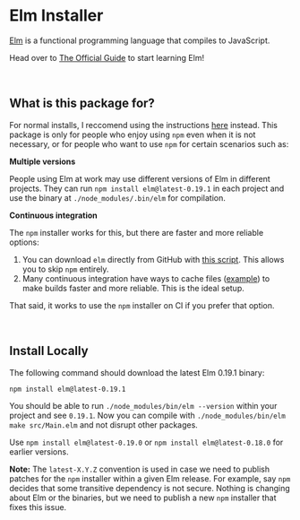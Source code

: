 # Elm Installer

[Elm](https://elm-lang.org) is a functional programming language that compiles to JavaScript.

Head over to [The Official Guide](https://guide.elm-lang.org/) to start learning Elm!


<br/>

## What is this package for?

For normal installs, I reccomend using the instructions [here](https://guide.elm-lang.org/install/elm.html) instead. This package is only for people who enjoy using `npm` even when it is not necessary, or for people who want to use `npm` for certain scenarios such as:

**Multiple versions**

People using Elm at work may use different versions of Elm in different projects. They can run `npm install elm@latest-0.19.1` in each project and use the binary at `./node_modules/.bin/elm` for compilation.

**Continuous integration**

The `npm` installer works for this, but there are faster and more reliable options:

1. You can download `elm` directly from GitHub with [this script](https://github.com/elm/compiler/blob/master/installers/linux/README.md). This allows you to skip `npm` entirely.
2. Many continuous integration have ways to cache files ([example](https://docs.travis-ci.com/user/caching/)) to make builds faster and more reliable. This is the ideal setup.

That said, it works to use the `npm` installer on CI if you prefer that option.


<br/>

## Install Locally

The following command should download the latest Elm 0.19.1 binary:

```
npm install elm@latest-0.19.1
```

You should be able to run `./node_modules/bin/elm --version` within your project and see `0.19.1`. Now you can compile with `./node_modules/bin/elm make src/Main.elm` and not disrupt other packages.

Use `npm install elm@latest-0.19.0` or `npm install elm@latest-0.18.0` for earlier versions.

**Note:** The `latest-X.Y.Z` convention is used in case we need to publish patches for the `npm` installer within a given Elm release. For example, say `npm` decides that some transitive dependency is not secure. Nothing is changing about Elm or the binaries, but we need to publish a new `npm` installer that fixes this issue.

